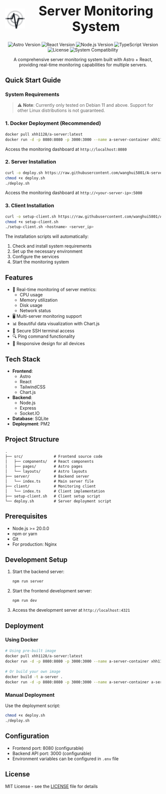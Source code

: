 <div align="center">
  <div style="display: flex; align-items: center; justify-content: center; gap: 20px; margin-bottom: 24px;">
    <img src="./public/monitor-icon.svg" width="64" height="64" alt="Server Monitor Icon" style="min-width: 64px;" />
    <h1 style="margin: 0; font-size: 42px; line-height: 1.2;">Server Monitoring System</h1>
  </div>

  <p>
    <img src="https://img.shields.io/badge/Astro-3.0+-blueviolet.svg?logo=astro" alt="Astro Version" />
    <img src="https://img.shields.io/badge/React-18.0+-blue.svg?logo=react" alt="React Version" />
    <img src="https://img.shields.io/badge/Node.js-20.0+-green.svg?logo=node.js" alt="Node.js Version" />
    <img src="https://img.shields.io/badge/TypeScript-5.0+-blue.svg?logo=typescript" alt="TypeScript Version" />
    <img src="https://img.shields.io/badge/License-MIT-yellow.svg" alt="License" />
    <img src="https://img.shields.io/badge/Tested%20on-Debian%2011+-red.svg?logo=debian" alt="System Compatibility" />
  </p>
  
  <p>A comprehensive server monitoring system built with Astro + React, providing real-time monitoring capabilities for multiple servers.</p>
</div>

## Quick Start Guide

### System Requirements

> ⚠️ **Note**: Currently only tested on Debian 11 and above. Support for other Linux distributions is not guaranteed.

### 1. Docker Deployment (Recommended)

```bash
docker pull xhh1128/a-server:latest
docker run -d -p 8080:8080 -p 3000:3000 --name a-server-container xhh1128/a-server:latest
```

Access the monitoring dashboard at `http://localhost:8080`

### 2. Server Installation

```bash
curl -o deploy.sh https://raw.githubusercontent.com/wanghui5801/A-server/main/deploy.sh
chmod +x deploy.sh
./deploy.sh
```

Access the monitoring dashboard at `http://<your-server-ip>:5000`

### 3. Client Installation

```bash
curl -o setup-client.sh https://raw.githubusercontent.com/wanghui5801/A-server/main/setup-client.sh
chmod +x setup-client.sh
./setup-client.sh <hostname> <server_ip>
```

The installation scripts will automatically:
1. Check and install system requirements
2. Set up the necessary environment
3. Configure the services
4. Start the monitoring system

## Features

- 🔄 Real-time monitoring of server metrics:
  - CPU usage
  - Memory utilization
  - Disk usage
  - Network status
- 🖥️ Multi-server monitoring support
- 📊 Beautiful data visualization with Chart.js
- 🔐 Secure SSH terminal access
- 🔍 Ping command functionality
- 📱 Responsive design for all devices

## Tech Stack

- **Frontend**: 
  - Astro
  - React
  - TailwindCSS
  - Chart.js
- **Backend**: 
  - Node.js
  - Express
  - Socket.IO
- **Database**: SQLite
- **Deployment**: PM2

## Project Structure

```
.
├── src/              # Frontend source code
│   ├── components/   # React components
│   ├── pages/        # Astro pages
│   └── layouts/      # Astro layouts
├── server/           # Backend server
│   └── index.ts      # Main server file
├── client/           # Monitoring client
│   └── index.ts      # Client implementation
├── setup-client.sh   # Client setup script
└── deploy.sh         # Server deployment script
```

## Prerequisites

- Node.js >= 20.0.0
- npm or yarn
- Git
- For production: Nginx

## Development Setup

1. Start the backend server:
   ```bash
   npm run server
   ```

2. Start the frontend development server:
   ```bash
   npm run dev
   ```

3. Access the development server at `http://localhost:4321`

## Deployment

### Using Docker

```bash
# Using pre-built image
docker pull xhh1128/a-server:latest
docker run -d -p 8080:8080 -p 3000:3000 --name a-server-container xhh1128/a-server:latest

# Or build your own image
docker build -t a-server .
docker run -d -p 8080:8080 -p 3000:3000 --name a-server-container a-server
```

### Manual Deployment

Use the deployment script:
```bash
chmod +x deploy.sh
./deploy.sh
```

## Configuration

- Frontend port: 8080 (configurable)
- Backend API port: 3000 (configurable)
- Environment variables can be configured in `.env` file

## License

MIT License - see the [LICENSE](LICENSE) file for details
